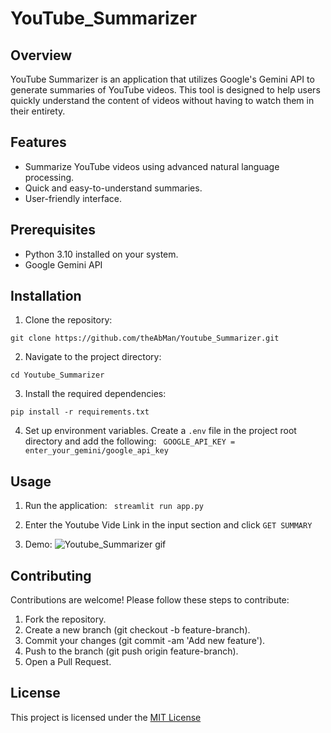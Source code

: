 
# YouTube_Summarizer

## Overview

YouTube Summarizer is an application that utilizes Google's Gemini API to generate summaries of YouTube videos. This tool is designed to help users quickly understand the content of videos without having to watch them in their entirety.

## Features

* Summarize YouTube videos using advanced natural language processing.
* Quick and easy-to-understand summaries.
* User-friendly interface.

## Prerequisites
* Python 3.10 installed on your system.
* Google Gemini API

## Installation

1. Clone the repository:

```git clone https://github.com/theAbMan/Youtube_Summarizer.git```

2. Navigate to the project directory:

``` cd Youtube_Summarizer ```

3. Install the required dependencies:

``` pip install -r requirements.txt ```

4. Set up environment variables. Create a ```.env``` file in the project root directory and add the following:
``` GOOGLE_API_KEY = enter_your_gemini/google_api_key```

## Usage

1. Run the application:
``` streamlit run app.py```

2. Enter the Youtube Vide Link in the input section and click ```GET SUMMARY```

3. Demo:
![Youtube_Summarizer gif](/images/summarizer.gif)

## Contributing

Contributions are welcome! Please follow these steps to contribute:

1. Fork the repository.
2. Create a new branch (git checkout -b feature-branch).
3. Commit your changes (git commit -am 'Add new feature').
4. Push to the branch (git push origin feature-branch).
5. Open a Pull Request.

## License

This project is licensed under the [MIT License](https://www.mit.edu/~amini/LICENSE.md)

